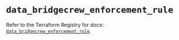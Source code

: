 # `data_bridgecrew_enforcement_rule`

Refer to the Terraform Registry for docs: [`data_bridgecrew_enforcement_rule`](https://registry.terraform.io/providers/paloaltonetworks/bridgecrew/0.3.7/docs/data-sources/enforcement_rule).
